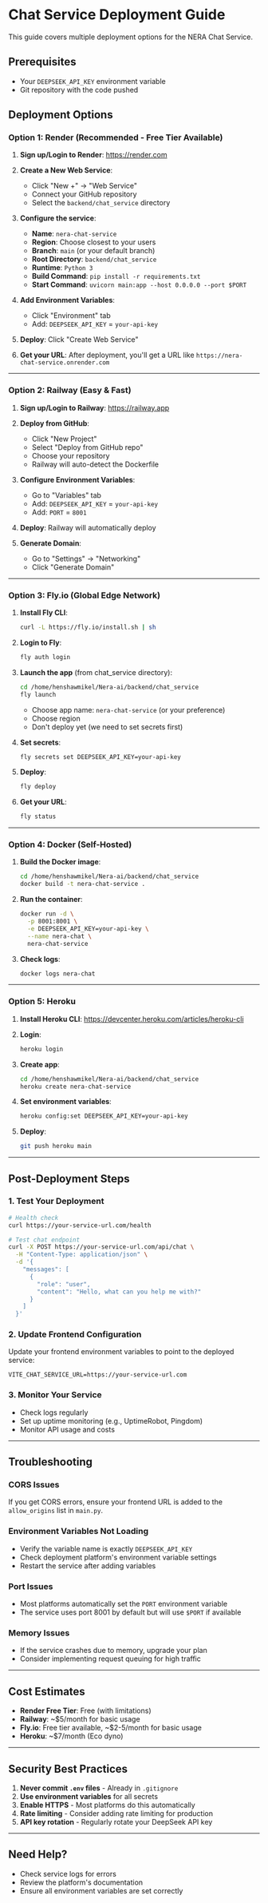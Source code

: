 # Chat Service Deployment Guide

This guide covers multiple deployment options for the NERA Chat Service.

## Prerequisites

- Your `DEEPSEEK_API_KEY` environment variable
- Git repository with the code pushed

## Deployment Options

### Option 1: Render (Recommended - Free Tier Available)

1. **Sign up/Login to Render**: https://render.com

2. **Create a New Web Service**:
   - Click "New +" → "Web Service"
   - Connect your GitHub repository
   - Select the `backend/chat_service` directory

3. **Configure the service**:
   - **Name**: `nera-chat-service`
   - **Region**: Choose closest to your users
   - **Branch**: `main` (or your default branch)
   - **Root Directory**: `backend/chat_service`
   - **Runtime**: `Python 3`
   - **Build Command**: `pip install -r requirements.txt`
   - **Start Command**: `uvicorn main:app --host 0.0.0.0 --port $PORT`

4. **Add Environment Variables**:
   - Click "Environment" tab
   - Add: `DEEPSEEK_API_KEY` = `your-api-key`

5. **Deploy**: Click "Create Web Service"

6. **Get your URL**: After deployment, you'll get a URL like `https://nera-chat-service.onrender.com`

---

### Option 2: Railway (Easy & Fast)

1. **Sign up/Login to Railway**: https://railway.app

2. **Deploy from GitHub**:
   - Click "New Project"
   - Select "Deploy from GitHub repo"
   - Choose your repository
   - Railway will auto-detect the Dockerfile

3. **Configure Environment Variables**:
   - Go to "Variables" tab
   - Add: `DEEPSEEK_API_KEY` = `your-api-key`
   - Add: `PORT` = `8001`

4. **Deploy**: Railway will automatically deploy

5. **Generate Domain**:
   - Go to "Settings" → "Networking"
   - Click "Generate Domain"

---

### Option 3: Fly.io (Global Edge Network)

1. **Install Fly CLI**:
   ```bash
   curl -L https://fly.io/install.sh | sh
   ```

2. **Login to Fly**:
   ```bash
   fly auth login
   ```

3. **Launch the app** (from chat_service directory):
   ```bash
   cd /home/henshawmikel/Nera-ai/backend/chat_service
   fly launch
   ```
   - Choose app name: `nera-chat-service` (or your preference)
   - Choose region
   - Don't deploy yet (we need to set secrets first)

4. **Set secrets**:
   ```bash
   fly secrets set DEEPSEEK_API_KEY=your-api-key
   ```

5. **Deploy**:
   ```bash
   fly deploy
   ```

6. **Get your URL**:
   ```bash
   fly status
   ```

---

### Option 4: Docker (Self-Hosted)

1. **Build the Docker image**:
   ```bash
   cd /home/henshawmikel/Nera-ai/backend/chat_service
   docker build -t nera-chat-service .
   ```

2. **Run the container**:
   ```bash
   docker run -d \
     -p 8001:8001 \
     -e DEEPSEEK_API_KEY=your-api-key \
     --name nera-chat \
     nera-chat-service
   ```

3. **Check logs**:
   ```bash
   docker logs nera-chat
   ```

---

### Option 5: Heroku

1. **Install Heroku CLI**: https://devcenter.heroku.com/articles/heroku-cli

2. **Login**:
   ```bash
   heroku login
   ```

3. **Create app**:
   ```bash
   cd /home/henshawmikel/Nera-ai/backend/chat_service
   heroku create nera-chat-service
   ```

4. **Set environment variables**:
   ```bash
   heroku config:set DEEPSEEK_API_KEY=your-api-key
   ```

5. **Deploy**:
   ```bash
   git push heroku main
   ```

---

## Post-Deployment Steps

### 1. Test Your Deployment

```bash
# Health check
curl https://your-service-url.com/health

# Test chat endpoint
curl -X POST https://your-service-url.com/api/chat \
  -H "Content-Type: application/json" \
  -d '{
    "messages": [
      {
        "role": "user",
        "content": "Hello, what can you help me with?"
      }
    ]
  }'
```

### 2. Update Frontend Configuration

Update your frontend environment variables to point to the deployed service:

```env
VITE_CHAT_SERVICE_URL=https://your-service-url.com
```

### 3. Monitor Your Service

- Check logs regularly
- Set up uptime monitoring (e.g., UptimeRobot, Pingdom)
- Monitor API usage and costs

---

## Troubleshooting

### CORS Issues
If you get CORS errors, ensure your frontend URL is added to the `allow_origins` list in `main.py`.

### Environment Variables Not Loading
- Verify the variable name is exactly `DEEPSEEK_API_KEY`
- Check deployment platform's environment variable settings
- Restart the service after adding variables

### Port Issues
- Most platforms automatically set the `PORT` environment variable
- The service uses port 8001 by default but will use `$PORT` if available

### Memory Issues
- If the service crashes due to memory, upgrade your plan
- Consider implementing request queuing for high traffic

---

## Cost Estimates

- **Render Free Tier**: Free (with limitations)
- **Railway**: ~$5/month for basic usage
- **Fly.io**: Free tier available, ~$2-5/month for basic usage
- **Heroku**: ~$7/month (Eco dyno)

---

## Security Best Practices

1. **Never commit `.env` files** - Already in `.gitignore`
2. **Use environment variables** for all secrets
3. **Enable HTTPS** - Most platforms do this automatically
4. **Rate limiting** - Consider adding rate limiting for production
5. **API key rotation** - Regularly rotate your DeepSeek API key

---

## Need Help?

- Check service logs for errors
- Review the platform's documentation
- Ensure all environment variables are set correctly
